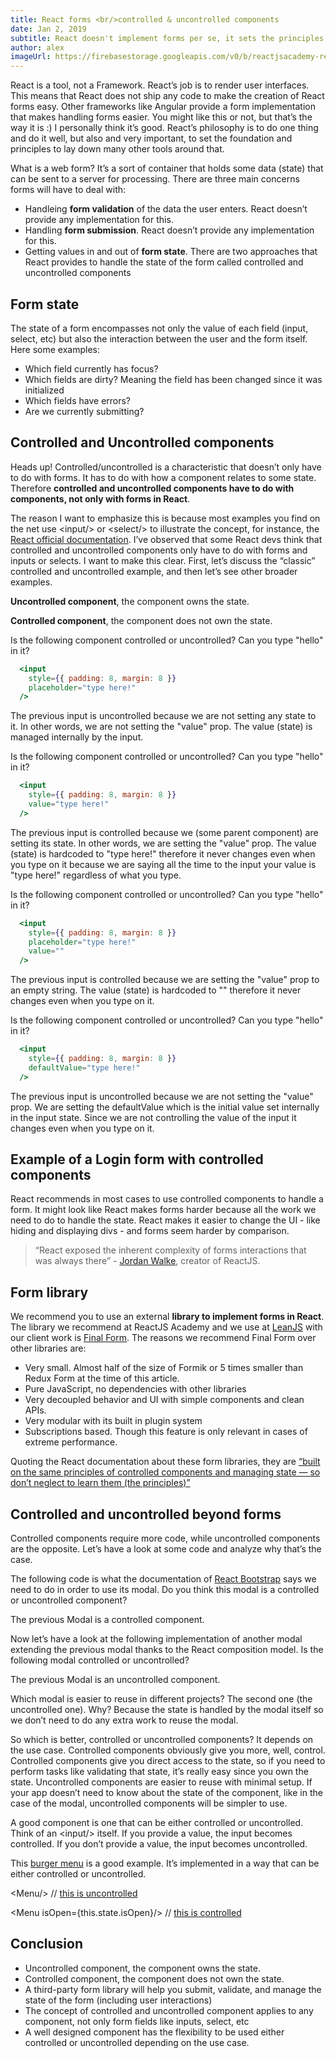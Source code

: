 ```yaml
---
title: React forms <br/>controlled & uncontrolled components
date: Jan 2, 2019
subtitle: React doesn't implement forms per se, it sets the principles to be done by other devs. Learn how.
author: alex
imageUrl: https://firebasestorage.googleapis.com/v0/b/reactjsacademy-react.appspot.com/o/blog%20post%20images%2Fcontrolled-uncontrolled.jpeg?alt=media
---
```


React is a tool, not a Framework. React’s job is to render user interfaces. This means that React does not ship any code to make the creation of React forms easy. Other frameworks like Angular provide a form implementation that makes handling forms easier. You might like this or not, but that’s the way it is :) I personally think it’s good. React’s philosophy is to do one thing and do it well, but also and very important, to set the foundation and principles to lay down many other tools around that.

What is a web form? It’s a sort of container that holds some data (state) that can be sent to a server for processing. There are three main concerns forms will have to deal with:

- Handleing **form validation** of the data the user enters. React doesn’t provide any implementation for this.
- Handling **form submission**. React doesn’t provide any implementation for this.
- Getting values in and out of **form state**. There are two approaches that React provides to handle the state of the form called controlled and uncontrolled components

## Form state

The state of a form encompasses not only the value of each field (input, select, etc) but also the interaction between the user and the form itself. Here some examples:

- Which field currently has focus?
- Which fields are dirty? Meaning the field has been changed since it was initialized
- Which fields have errors?
- Are we currently submitting?

## Controlled and Uncontrolled components

Heads up! Controlled/uncontrolled is a characteristic that doesn’t only have to do with forms. It has to do with how a component relates to some state. Therefore **controlled and uncontrolled components have to do with components, not only with forms in React**.

The reason I want to emphasize this is because most examples you find on the net use &lt;input/&gt; or &lt;select/&gt; to illustrate the concept, for instance, the [React official documentation](https://reactjs.org/docs/forms.html). I’ve observed that some React devs think that controlled and uncontrolled components only have to do with forms and inputs or selects. I want to make this clear. First, let’s discuss the “classic” controlled and uncontrolled example, and then let’s see other broader examples.

**Uncontrolled component**, the component owns the state.

**Controlled component**, the component does not own the state.

Is the following component controlled or uncontrolled? Can you type "hello" in it?

```.jsx
  <input
    style={{ padding: 8, margin: 8 }}
    placeholder="type here!"
  />
```

The previous input is uncontrolled because we are not setting any state to it. In other words, we are not setting the "value" prop. The value (state) is managed internally by the input.

Is the following component controlled or uncontrolled? Can you type "hello" in it?

```.jsx
  <input
    style={{ padding: 8, margin: 8 }}
    value="type here!"
  />
```

The previous input is controlled because we (some parent component) are setting its state. In other words, we are setting the "value" prop. The value (state) is hardcoded to "type here!" therefore it never changes even when you type on it because we are saying all the time to the input your value is "type here!" regardless of what you type.

Is the following component controlled or uncontrolled? Can you type "hello" in it?

```.jsx
  <input
    style={{ padding: 8, margin: 8 }}
    placeholder="type here!"
    value=""
  />
```

The previous input is controlled because we are setting the "value" prop to an empty string. The value (state) is hardcoded to "" therefore it never changes even when you type on it.

Is the following component controlled or uncontrolled? Can you type "hello" in it?

```.jsx
  <input
    style={{ padding: 8, margin: 8 }}
    defaultValue="type here!"
  />
```

The previous input is uncontrolled because we are not setting the "value" prop. We are setting the defaultValue which is the initial value set internally in the input state. Since we are not controlling the value of the input it changes even when you type on it.

## Example of a Login form with controlled components

<codesandbox id="712kk1y7o1"></codesandbox>

React recommends in most cases to use controlled components to handle a form. It might look like React makes forms harder because all the work we need to do to handle the state. React makes it easier to change the UI - like hiding and displaying divs - and forms seem harder by comparison.

> “React exposed the inherent complexity of forms interactions that was always there” - [Jordan Walke](https://twitter.com/jordwalke), creator of ReactJS.

## Form library

We recommend you to use an external **library to implement forms in React**. The library we recommend at ReactJS Academy and we use at [LeanJS](https://leanjs.com/) with our client work is [Final Form](https://github.com/final-form/react-final-form). The reasons we recommend Final Form over other libraries are:

- Very small. Almost half of the size of Formik or 5 times smaller than Redux Form at the time of this article.
- Pure JavaScript, no dependencies with other libraries
- Very decoupled behavior and UI with simple components and clean APIs.
- Very modular with its built in plugin system
- Subscriptions based. Though this feature is only relevant in cases of extreme performance.

Quoting the React documentation about these form libraries, they are [“built on the same principles of controlled components and managing state — so don’t neglect to learn them (the principles)”](https://reactjs.org/docs/forms.html#fully-fledged-solutions)

## Controlled and uncontrolled beyond forms

Controlled components require more code, while uncontrolled components are the opposite. Let’s have a look at some code and analyze why that’s the case.

The following code is what the documentation of [React Bootstrap](https://react-bootstrap.github.io/components/modal/#modals-live) says we need to do in order to use its modal. Do you think this modal is a controlled or uncontrolled component?

<codesandbox id="9zkqkjn2zy" height="800px"></codesandbox>

The previous Modal is a controlled component.

Now let’s have a look at the following implementation of another modal extending the previous modal thanks to the React composition model. Is the following modal controlled or uncontrolled?

<codesandbox id="30v2n85q55" height="800px"></codesandbox>

The previous Modal is an uncontrolled component.

Which modal is easier to reuse in different projects? The second one (the uncontrolled one). Why? Because the state is handled by the modal itself so we don’t need to do any extra work to reuse the modal.

So which is better, controlled or uncontrolled components? It depends on the use case. Controlled components obviously give you more, well, control. Controlled components give you direct access to the state, so if you need to perform tasks like validating that state, it’s really easy since you own the state. Uncontrolled components are easier to reuse with minimal setup. If your app doesn’t need to know about the state of the component, like in the case of the modal, uncontrolled components will be simpler to use.

A good component is one that can be either controlled or uncontrolled. Think of an &lt;input/&gt; itself. If you provide a value, the input becomes controlled. If you don’t provide a value, the input becomes uncontrolled.

This [burger menu](https://github.com/negomi/react-burger-menu) is a good example. It’s implemented in a way that can be either controlled or uncontrolled.

&lt;Menu/&gt; // [this is uncontrolled](https://github.com/negomi/react-burger-menu#usage)

&lt;Menu isOpen={this.state.isOpen}/&gt; // [this is controlled](https://github.com/negomi/react-burger-menu#open-state)

## Conclusion

- Uncontrolled component, the component owns the state.
- Controlled component, the component does not own the state.
- A third-party form library will help you submit, validate, and manage the state of the form (including user interactions)
- The concept of controlled and uncontrolled component applies to any component, not only form fields like inputs, select, etc
- A well designed component has the flexibility to be used either controlled or uncontrolled depending on the use case.
